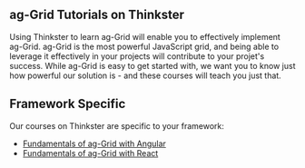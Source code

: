 ## ag-Grid Tutorials on Thinkster

Using Thinkster to learn ag-Grid will enable you to effectively implement ag-Grid.
ag-Grid is the most powerful JavaScript grid, and being able to leverage it effectively in your projects will contribute to your projet's success.
While ag-Grid is easy to get started with, we want you to know just how powerful our solution is - and these courses will teach you just that.

## Framework Specific

Our courses on Thinkster are specific to your framework:

- [Fundamentals of ag-Grid with Angular](https://thinkster.io/tutorials/fundamentals-of-ag-grid-with-angular?utm_source=thinkster-readme&utm_medium=repository&utm_campaign=github)
- [Fundamentals of ag-Grid with React](https://thinkster.io/tutorials/fundamentals-of-ag-grid-with-react?utm_source=thinkster-readme&utm_medium=repository&utm_campaign=github)
